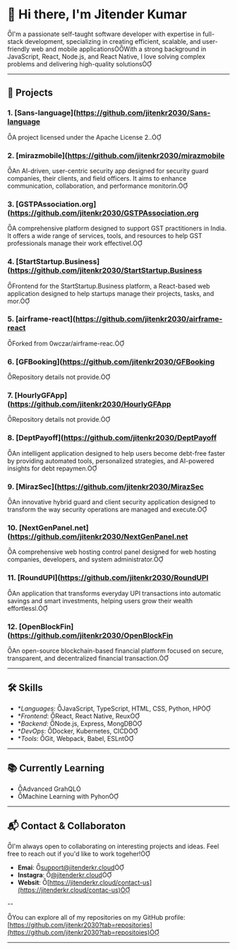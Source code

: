 
# 👋 Hi there, I'm Jitender Kumar
I'm a passionate self-taught software developer with expertise in full-stack development, specializing in creating efficient, scalable, and user-friendly web and mobile applicationsWith a strong background in JavaScript, React, Node.js, and React Native, I love solving complex problems and delivering high-quality solutions

---

## 🚀 Projects

### 1. [Sans-language](https://github.com/jitenkr2030/Sans-language
A project licensed under the Apache License 2..

### 2. [mirazmobile](https://github.com/jitenkr2030/mirazmobile
An AI-driven, user-centric security app designed for security guard companies, their clients, and field officers. It aims to enhance communication, collaboration, and performance monitorin.

### 3. [GSTPAssociation.org](https://github.com/jitenkr2030/GSTPAssociation.org
A comprehensive platform designed to support GST practitioners in India. It offers a wide range of services, tools, and resources to help GST professionals manage their work effectivel.

### 4. [StartStartup.Business](https://github.com/jitenkr2030/StartStartup.Business
Frontend for the StartStartup.Business platform, a React-based web application designed to help startups manage their projects, tasks, and mor.

### 5. [airframe-react](https://github.com/jitenkr2030/airframe-react
Forked from 0wczar/airframe-reac.

### 6. [GFBooking](https://github.com/jitenkr2030/GFBooking
Repository details not provide.

### 7. [HourlyGFApp](https://github.com/jitenkr2030/HourlyGFApp
Repository details not provide.

### 8. [DeptPayoff](https://github.com/jitenkr2030/DeptPayoff
An intelligent application designed to help users become debt-free faster by providing automated tools, personalized strategies, and AI-powered insights for debt repaymen.

### 9. [MirazSec](https://github.com/jitenkr2030/MirazSec
An innovative hybrid guard and client security application designed to transform the way security operations are managed and execute.

### 10. [NextGenPanel.net](https://github.com/jitenkr2030/NextGenPanel.net
A comprehensive web hosting control panel designed for web hosting companies, developers, and system administrator.

### 11. [RoundUPI](https://github.com/jitenkr2030/RoundUPI
An application that transforms everyday UPI transactions into automatic savings and smart investments, helping users grow their wealth effortlessl.

### 12. [OpenBlockFin](https://github.com/jitenkr2030/OpenBlockFin
An open-source blockchain-based financial platform focused on secure, transparent, and decentralized financial transaction.

---

## 🛠️ Skills

- **Languages*: JavaScript, TypeScript, HTML, CSS, Python, HP
- **Frontend*: React, React Native, Reux
- **Backend*: Node.js, Express, MongDB
- **DevOps*: Docker, Kubernetes, CICD
- **Tools*: Git, Webpack, Babel, ESLnt

---

## 📚 Currently Learning
- Advanced GrahQL
- Machine Learning with Pyhon

---

## 📬 Contact & Collaboraton

I'm always open to collaborating on interesting projects and ideas. Feel free to reach out if you'd like to work togeher!

- **Emai**: [support@jitenderkr.cloud](mailto:support@jitenderkr.coud)
- **Instagra**: [@jitenderkr.cloud](https://www.instagram.com/jitenderkr.coud)
- **Websit**: [https://jitenderkr.cloud/contact-us](https://jitenderkr.cloud/contac-us)

--

You can explore all of my repositories on my GitHub profile: [https://github.com/jitenkr2030?tab=repositories](https://github.com/jitenkr2030?tab=repositoies)

--- 
